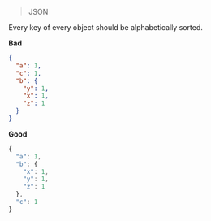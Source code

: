> JSON

Every key of every object should be alphabetically sorted.

**Bad**

```json
{
  "a": 1,
  "c": 1,
  "b": {
    "y": 1,
    "x": 1,
    "z": 1
  }
}
```

**Good**

```js
{
  "a": 1,
  "b": {
    "x": 1,
    "y": 1,
    "z": 1
  },
  "c": 1
}
```
